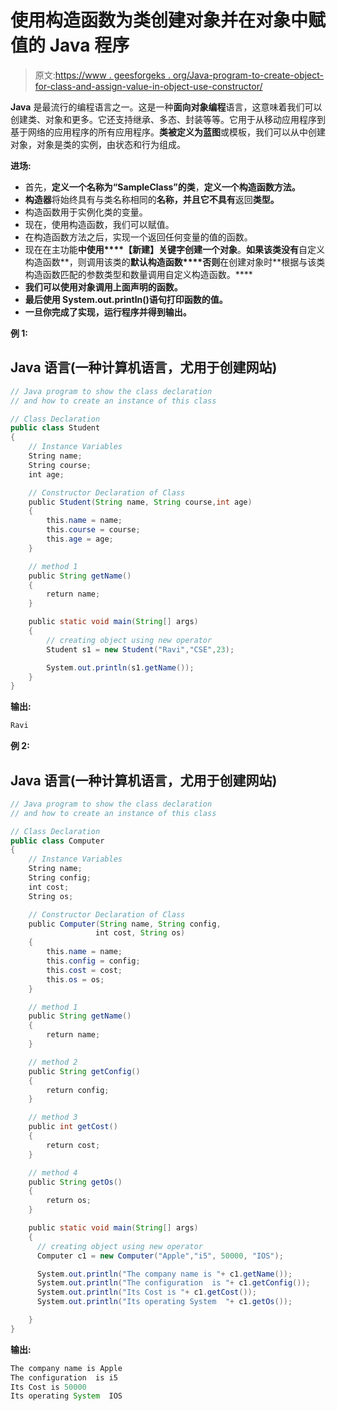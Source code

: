 # 使用构造函数为类创建对象并在对象中赋值的 Java 程序

> 原文:[https://www . geesforgeks . org/Java-program-to-create-object-for-class-and-assign-value-in-object-use-constructor/](https://www.geeksforgeeks.org/java-program-to-create-an-object-for-class-and-assign-value-in-the-object-using-constructor/)

**Java** 是最流行的编程语言之一。这是一种**面向对象编程**语言，这意味着我们可以创建类、对象和更多。它还支持继承、多态、封装等等。它用于从移动应用程序到基于网络的应用程序的所有应用程序。**类被定义为蓝图**或模板，我们可以从中创建对象，对象是类的实例，由状态和行为组成。

**进场:**

*   首先，**定义一个名称为“SampleClass”的类**，**定义一个构造函数方法。**
*   **构造器**将始终具有与类名称相同的**名称，并且它不具有**返回**类型。**
*   构造函数用于实例化类的变量。
*   现在，使用构造函数，我们可以赋值。
*   在构造函数方法之后，实现一个返回任何变量的值的函数。
*   现在在主功能**中使用****【新建】关键字创建一个对象**。**如果该类没有**自定义构造函数**，则调用该类的**默认构造函数****否则**在创建对象时**根据与该类构造函数匹配的参数类型和数量调用自定义构造函数。****
*   **我们可以使用对象调用上面声明的函数。**
*   **最后使用 System.out.println()语句打印函数的值。**
*   **一旦你完成了实现，运行程序并得到输出。**

****例 1:****

## **Java 语言(一种计算机语言，尤用于创建网站)**

```java
// Java program to show the class declaration 
// and how to create an instance of this class

// Class Declaration 
public class Student
{
    // Instance Variables
    String name;
    String course;
    int age;

    // Constructor Declaration of Class
    public Student(String name, String course,int age)
    {
        this.name = name;
        this.course = course;
        this.age = age;
    }

    // method 1
    public String getName()
    {
        return name;
    }

    public static void main(String[] args)
    {
        // creating object using new operator
        Student s1 = new Student("Ravi","CSE",23);

        System.out.println(s1.getName());
    }
}
```

****输出:****

```java
Ravi 
```

****例 2:****

## **Java 语言(一种计算机语言，尤用于创建网站)**

```java
// Java program to show the class declaration 
// and how to create an instance of this class

// Class Declaration 
public class Computer
{
    // Instance Variables
    String name;
    String config;
    int cost;
    String os;

    // Constructor Declaration of Class
    public Computer(String name, String config,
                   int cost, String os)
    {
        this.name = name;
        this.config = config;
        this.cost = cost;
        this.os = os;
    }

    // method 1
    public String getName()
    {
        return name;
    }

    // method 2
    public String getConfig()
    {
        return config;
    }

    // method 3
    public int getCost()
    {
        return cost;
    }

    // method 4
    public String getOs()
    {
        return os;
    }

    public static void main(String[] args)
    {
      // creating object using new operator
      Computer c1 = new Computer("Apple","i5", 50000, "IOS");

      System.out.println("The company name is "+ c1.getName());
      System.out.println("The configuration  is "+ c1.getConfig());
      System.out.println("Its Cost is "+ c1.getCost());
      System.out.println("Its operating System  "+ c1.getOs());

    }
}
```

****输出:****

```java
The company name is Apple
The configuration  is i5
Its Cost is 50000
Its operating System  IOS 
```